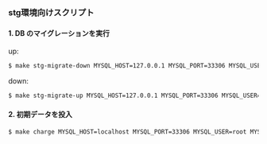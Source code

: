 ### stg環境向けスクリプト

#### 1. DB のマイグレーションを実行

up:
```bash
$ make stg-migrate-down MYSQL_HOST=127.0.0.1 MYSQL_PORT=33306 MYSQL_USER=root MYSQL_PASSWORD=password#0 MYSQL_DATABASE=dev_core
```

down:
```bash
$ make stg-migrate-up MYSQL_HOST=127.0.0.1 MYSQL_PORT=33306 MYSQL_USER=root MYSQL_PASSWORD=password#0 MYSQL_DATABASE=dev_core  
```

#### 2. 初期データを投入

```bash
$ make charge MYSQL_HOST=localhost MYSQL_PORT=33306 MYSQL_USER=root MYSQL_PASSWORD=password#0 MYSQL_DATABASE=dev_core
```
